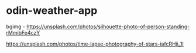 # odin-weather-app

bgimg - https://unsplash.com/photos/silhouette-photo-of-person-standing-rMmibFe4czY

https://unsplash.com/photos/time-lapse-photography-of-stars-iafcRHii_1I